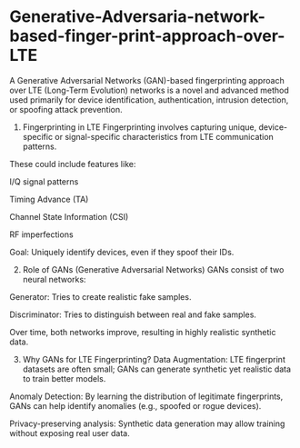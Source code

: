# Generative-Adversaria-network-based-finger-print-approach-over-LTE
A Generative Adversarial Networks (GAN)-based fingerprinting approach over LTE (Long-Term Evolution) networks is a novel and advanced method used primarily for device identification, authentication, intrusion detection, or spoofing attack prevention.

1. Fingerprinting in LTE
Fingerprinting involves capturing unique, device-specific or signal-specific characteristics from LTE communication patterns.

These could include features like:

I/Q signal patterns

Timing Advance (TA)

Channel State Information (CSI)

RF imperfections

Goal: Uniquely identify devices, even if they spoof their IDs.

2. Role of GANs (Generative Adversarial Networks)
GANs consist of two neural networks:

Generator: Tries to create realistic fake samples.

Discriminator: Tries to distinguish between real and fake samples.

Over time, both networks improve, resulting in highly realistic synthetic data.

3. Why GANs for LTE Fingerprinting?
Data Augmentation: LTE fingerprint datasets are often small; GANs can generate synthetic yet realistic data to train better models.

Anomaly Detection: By learning the distribution of legitimate fingerprints, GANs can help identify anomalies (e.g., spoofed or rogue devices).

Privacy-preserving analysis: Synthetic data generation may allow training without exposing real user data.

